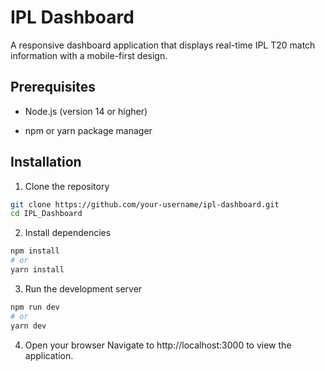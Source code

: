 
# IPL Dashboard

A responsive dashboard application that displays real-time IPL T20 match information with a mobile-first design.


## Prerequisites

- Node.js (version 14 or higher)

- npm or yarn package manager


## Installation

1. Clone the repository

```bash
git clone https://github.com/your-username/ipl-dashboard.git
cd IPL_Dashboard
```
2. Install dependencies
```bash
npm install
# or
yarn install
```
3. Run the development server
```bash
npm run dev
# or
yarn dev
```
4. Open your browser
Navigate to http://localhost:3000 to view the application.
    
